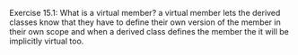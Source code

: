 Exercise 15.1: What is a virtual member?
a virtual member lets the derived classes know that they have to define their own version of the member in their own scope and when a derived class defines the member the it will be implicitly virtual too.